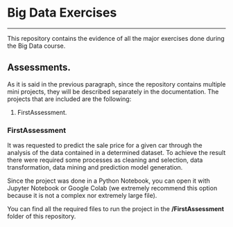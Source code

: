 # Big Data Exercises
------
This repository contains the evidence of all the major exercises done during the Big Data course. 

## Assessments.
As it is said in the previous paragraph, since the repository contains multiple mini projects, they will be described separately in the documentation. The projects that are included are the following:
1. FirstAssessment.

### FirstAssessment
It was requested to predict the sale price for a given car through the analysis of the data contained in a determined dataset. To achieve the result there were required some processes as cleaning and selection, data transformation, data mining and prediction model generation.

Since the project was done in a Python Notebook, you can open it with Jupyter Notebook or Google Colab (we extremely recommend this option because it is not a complex nor extremely large file).

You can find all the required files to run the project in the **/FirstAssessment** folder of this repository.
